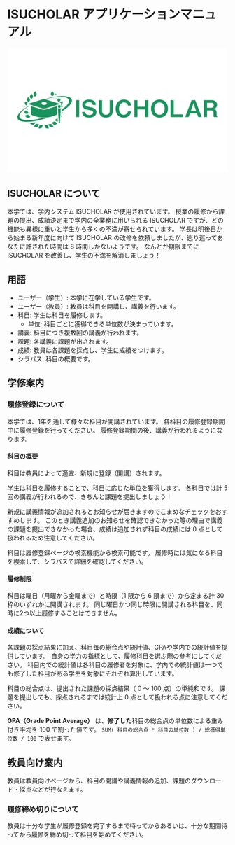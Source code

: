 # ISUCHOLAR アプリケーションマニュアル

![logo](./logo.png)

## ISUCHOLAR について

本学では、学内システム ISUCHOLAR が使用されています。
授業の履修から課題の提出、成績決定まで学内の全業務に用いられる ISUCHOLAR ですが、どの機能も異様に重いと学生から多くの不満が寄せられています。
学長は明後日から始まる新年度に向けて ISUCHOLAR の改修を依頼しましたが、巡り巡ってあなたに許された時間は 8 時間しかないようです。
なんとか期限までに ISUCHOLAR を改善し、学生の不満を解消しましょう！

## 用語

- ユーザー（学生）: 本学に在学している学生です。
- ユーザー（教員）: 教員は科目を開講し、講義を行います。
- 科目: 学生は科目を履修します。
  - 単位: 科目ごとに獲得できる単位数が決まっています。
- 講義: 科目につき複数回の講義が行われます。
- 課題: 各講義に課題が出されます。
- 成績: 教員は各課題を採点し、学生に成績をつけます。
- シラバス: 科目の概要です。

## 学修案内

### 履修登録について

本学では、1年を通して様々な科目が開講されています。
各科目の履修登録期間中に履修登録を行ってください。
履修登録期間の後、講義が行われるようになります。

#### 科目の概要

科目は教員によって適宜、新規に登録（開講）されます。

学生は科目を履修することで、科目に応じた単位を獲得します。
各科目では計 5 回の講義が行われるので、きちんと課題を提出しましょう！

新規に講義情報が追加されるとお知らせが届きますのでこまめなチェックをおすすめします。
このとき講義追加のお知らせを確認できなかった等の理由で講義の課題を提出できなかった場合、成績は追加されず科目の成績には 0 点として扱われるため注意してください。

科目は履修登録ページの検索機能から検索可能です。
履修時には気になる科目を検索して、シラバスで詳細を確認してください。

#### 履修制限

科目は曜日（月曜から金曜まで）と時限（1 限から 6 限まで）から定まる計 30 枠のいずれかに開講されます。
同じ曜日かつ同じ時限に開講される科目を、同時に2つ以上履修することはできません。

#### 成績について

各課題の採点結果に加え、科目毎の総合点や統計値、GPAや学内での統計値を提供しています。
自身の学力の指標として、履修科目を選ぶ際の参考にしてください。
科目内での統計値は各科目の履修者を対象に、学内での統計値は一つでも修了した科目がある学生を対象にそれぞれ算出しています。

科目の総合点は、提出された課題の採点結果（ 0 〜 100 点）の単純和です。
課題を提出しても、採点されるまでは統計上 0 点として扱われる点に注意してください。

**GPA（Grade Point Average）** は、**修了した**科目の総合点の単位数による重み付き平均を 100 で割った値です。
`SUM( 科目の総合点 * 科目の単位数 ) / 総獲得単位数 / 100` で表せます。

## 教員向け案内

教員は教員向けページから、科目の開講や講義情報の追加、課題のダウンロード・採点などが行なえます。

### 履修締め切りについて

教員は十分な学生が履修登録を完了するまで待ってからあるいは、十分な期間待ってから履修を締め切って科目を始めてください。
